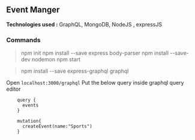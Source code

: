 ## Event Manger 
**Technologies used :** GraphQL, MongoDB, NodeJS , expressJS

### Commands
> npm init
> npm install --save express body-parser
> npm install --save-dev nodemon
> npm start

> npm install --save express-graphql graphql

Open ```localhost:3000/graphql```
Put the below query inside  graphql  query editor
```
    query {
      events
    }

    mutation{
      createEvent(name:"Sports")
    }
```